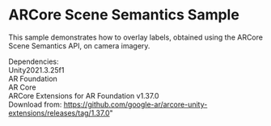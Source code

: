 # ARCore Scene Semantics Sample
This sample demonstrates how to overlay labels, obtained using the ARCore Scene Semantics API, on camera imagery.

Dependencies:<br>
Unity2021.3.25f1<br>
AR Foundation<br>
AR Core<br>
ARCore Extensions for AR Foundation v1.37.0<br>
Download from: https://github.com/google-ar/arcore-unity-extensions/releases/tag/1.37.0"
<br>
